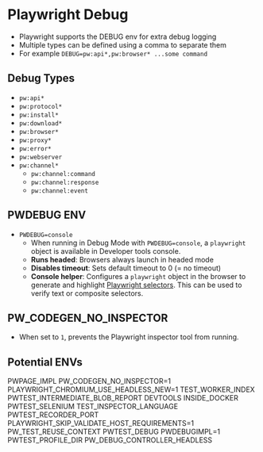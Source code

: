 
# Playwright Debug

* Playwright supports the DEBUG env for extra debug logging
* Multiple types can be defined using a comma to separate them
* For example `DEBUG=pw:api*,pw:browser* ...some command`

## Debug Types

* `pw:api*`
* `pw:protocol*`
* `pw:install*`
* `pw:download*`
* `pw:browser*`
* `pw:proxy*`
* `pw:error*`
* `pw:webserver`
* `pw:channel*`
  * `pw:channel:command`
  * `pw:channel:response`
  * `pw:channel:event`


## PWDEBUG ENV
  * `PWDEBUG=console`
    * When running in Debug Mode with `PWDEBUG=console`, a `playwright` object is available in Developer tools console.
    * **Runs headed**: Browsers always launch in headed mode
    * **Disables timeout**: Sets default timeout to 0 (= no timeout)
    * **Console helper**: Configures a `playwright` object in the browser to generate and highlight
      [Playwright selectors](./selectors.md). This can be used to verify text or
      composite selectors.

## PW_CODEGEN_NO_INSPECTOR
* When set to `1`, prevents the Playwright inspector tool from running.

## Potential ENVs
  PWPAGE_IMPL
  PW_CODEGEN_NO_INSPECTOR=1
  PLAYWRIGHT_CHROMIUM_USE_HEADLESS_NEW=1
  TEST_WORKER_INDEX
  PWTEST_INTERMEDIATE_BLOB_REPORT
  DEVTOOLS
  INSIDE_DOCKER
  PWTEST_SELENIUM
  TEST_INSPECTOR_LANGUAGE
  PWTEST_RECORDER_PORT
  PLAYWRIGHT_SKIP_VALIDATE_HOST_REQUIREMENTS=1
  PW_TEST_REUSE_CONTEXT
  PWTEST_DEBUG
  PWDEBUGIMPL=1
  PWTEST_PROFILE_DIR
  PW_DEBUG_CONTROLLER_HEADLESS



